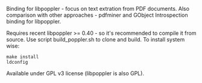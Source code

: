 Binding for libpoppler - focus on text extration from PDF documents.
Also comparison with other approaches - pdfminer and GObject Introspection binding for libpoppler.

Requires recent libpoppler >= 0.40 - so it's recommended to compile it from source. 
Use script build_poppler.sh to clone and build.
To install system wise:
```
make install
ldconfig
```

Available under GPL v3 license (libpoppler is also GPL).